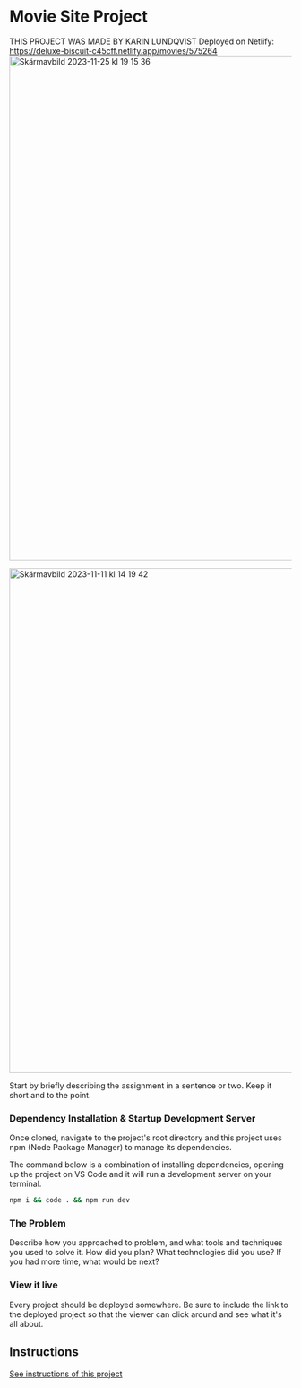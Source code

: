 
# Movie Site Project

THIS PROJECT WAS MADE BY KARIN LUNDQVIST
Deployed on Netlify: https://deluxe-biscuit-c45cff.netlify.app/movies/575264
<img width="900" alt="Skärmavbild 2023-11-25 kl  19 15 36" src="https://github.com/FikaKarin/project-movies-vite/assets/91525357/0ff59f55-1928-4159-b3ad-8cdcd5fd5020">

<img width="900" alt="Skärmavbild 2023-11-11 kl  14 19 42" src="https://github.com/FikaKarin/project-movies-vite/assets/91525357/28207365-b4dc-4c6d-8e89-63890ab7cc90">


Start by briefly describing the assignment in a sentence or two. Keep it short and to the point.

### Dependency Installation & Startup Development Server

Once cloned, navigate to the project's root directory and this project uses npm (Node Package Manager) to manage its dependencies.

The command below is a combination of installing dependencies, opening up the project on VS Code and it will run a development server on your terminal.

```bash
npm i && code . && npm run dev
```

### The Problem

Describe how you approached to problem, and what tools and techniques you used to solve it. How did you plan? What technologies did you use? If you had more time, what would be next?

### View it live

Every project should be deployed somewhere. Be sure to include the link to the deployed project so that the viewer can click around and see what it's all about.

## Instructions

<a href="instructions.md">
   See instructions of this project
  </a>
